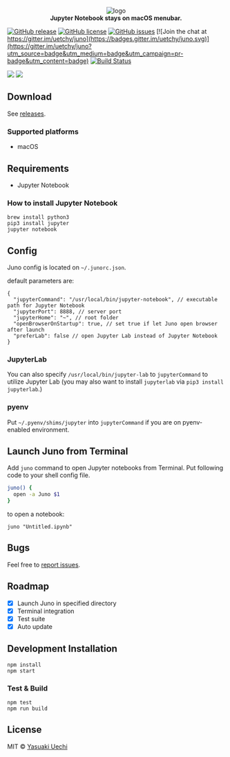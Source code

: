 <p align="center">
  <img alt="logo" src="http://uechi-public.s3-website-ap-northeast-1.amazonaws.com/github/juno/header.png" /><br/>
  <b>Jupyter Notebook stays on macOS menubar.</b>
</p>

[![GitHub release](https://img.shields.io/github/release/uetchy/juno.svg?maxAge=2592000)](https://github.com/uetchy/juno/releases/latest)
[![GitHub license](https://img.shields.io/badge/license-MIT-blue.svg)](https://raw.githubusercontent.com/uetchy/juno/master/LICENSE)
[![GitHub issues](https://img.shields.io/github/issues/uetchy/juno.svg)](https://github.com/uetchy/juno/issues)
[![Join the chat at https://gitter.im/uetchy/juno](https://badges.gitter.im/uetchy/juno.svg)](https://gitter.im/uetchy/juno?utm_source=badge&utm_medium=badge&utm_campaign=pr-badge&utm_content=badge)
[![Build Status](https://travis-ci.org/uetchy/juno.svg?branch=master)](https://travis-ci.org/uetchy/juno)

![](http://uechi-public.s3.amazonaws.com/github/juno/screenshot.png)
![](http://uechi-public.s3.amazonaws.com/github/juno/open-with-juno.png)

## Download

See [releases](https://github.com/uetchy/juno/releases).

### Supported platforms

- macOS

## Requirements

- Jupyter Notebook

### How to install Jupyter Notebook

```
brew install python3
pip3 install jupyter
jupyter notebook
```

## Config

Juno config is located on `~/.junorc.json`.

default parameters are:

```jsonc
{
  "jupyterCommand": "/usr/local/bin/jupyter-notebook", // executable path for Jupyter Notebook
  "jupyterPort": 8888, // server port
  "jupyterHome": "~", // root folder
  "openBrowserOnStartup": true, // set true if let Juno open browser after launch
  "preferLab": false // open Jupyter Lab instead of Jupyter Notebook
}
```

### JupyterLab

You can also specify `/usr/local/bin/jupyter-lab` to `jupyterCommand` to utilize
Jupyter Lab (you may also want to install `jupyterlab` via `pip3 install jupyterlab`.)

### pyenv

Put `~/.pyenv/shims/jupyter` into `jupyterCommand` if you are on pyenv-enabled
environment.

## Launch Juno from Terminal

Add `juno` command to open Jupyter notebooks from Terminal. Put following code
to your shell config file.

```bash
juno() {
  open -a Juno $1
}
```

to open a notebook:

```
juno "Untitled.ipynb"
```

## Bugs

Feel free to [report issues](https://github.com/uetchy/juno/issues/new).

## Roadmap

- [x] Launch Juno in specified directory
- [x] Terminal integration
- [x] Test suite
- [x] Auto update

## Development Installation

```
npm install
npm start
```

### Test & Build

```
npm test
npm run build
```

## License

MIT © [Yasuaki Uechi](y@uechi.io)
